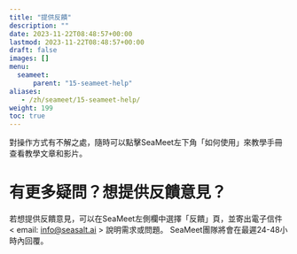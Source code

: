 ```yaml
---
title: "提供反饋"
description: ""
date: 2023-11-22T08:48:57+00:00
lastmod: 2023-11-22T08:48:57+00:00
draft: false
images: []
menu:
  seameet:
      parent: "15-seameet-help"
aliases:
   - /zh/seameet/15-seameet-help/
weight: 199
toc: true
---
```


對操作方式有不解之處，隨時可以點擊SeaMeet左下角「如何使用」來教學手冊查看教學文章和影片。

# 有更多疑問？想提供反饋意見？

若想提供反饋意見，可以在SeaMeet左側欄中選擇「反饋」頁，並寄出電子信件 < email: info@seasalt.ai > 說明需求或問題。
SeaMeet團隊將會在最遲24-48小時內回覆。
